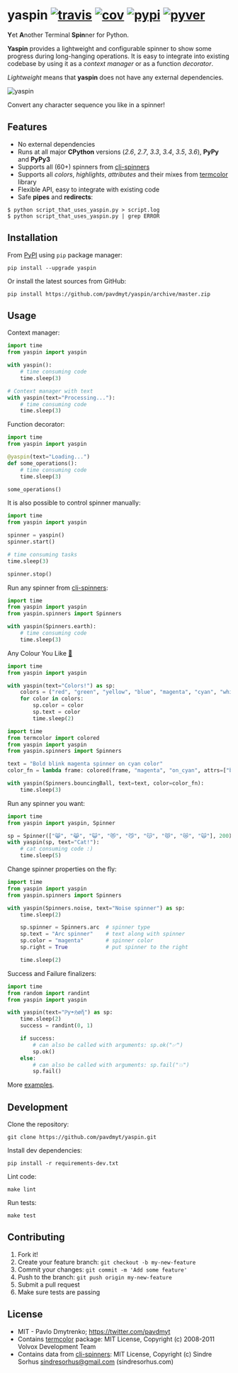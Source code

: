 # yaspin [![travis][travis-image]][travis-url] [![cov][cov-image]][cov-url] [![pypi][pypi-image]][pypi-url] [![pyver][pyver-image]][pyver-url]

**Y**et **A**nother Terminal **Spin**ner for Python.

**Yaspin** provides a lightweight and configurable spinner to show some progress during long-hanging operations. It is easy to integrate into existing codebase by using it as a *context manager* or as a function *decorator*.

*Lightweight* means that **yaspin** does not have any external dependencies.

![yaspin](https://raw.githubusercontent.com/pavdmyt/yaspin/master/demo.gif)

Convert any character sequence you like in a spinner!


## Features

* No external dependencies
* Runs at all major __CPython__ versions (_2.6_, _2.7_, _3.3_, _3.4_, _3.5_, _3.6_), __PyPy__ and __PyPy3__
* Supports all (60+) spinners from [cli-spinners](https://github.com/sindresorhus/cli-spinners)
* Supports all _colors_, _highlights_, _attributes_ and their mixes from [termcolor](https://pypi.python.org/pypi/termcolor) library
* Flexible API, easy to integrate with existing code
* Safe __pipes__ and __redirects__:

```
$ python script_that_uses_yaspin.py > script.log
$ python script_that_uses_yaspin.py | grep ERROR
```


## Installation

From [PyPI](https://pypi.python.org/pypi) using `pip` package manager:

```
pip install --upgrade yaspin
```

Or install the latest sources from GitHub:

```
pip install https://github.com/pavdmyt/yaspin/archive/master.zip
```


## Usage

Context manager:

```python
import time
from yaspin import yaspin

with yaspin():
    # time consuming code
    time.sleep(3)

# Context manager with text
with yaspin(text="Processing..."):
    # time consuming code
    time.sleep(3)
```

Function decorator:

```python
import time
from yaspin import yaspin

@yaspin(text="Loading...")
def some_operations():
    # time consuming code
    time.sleep(3)

some_operations()
```

It is also possible to control spinner manually:

```python
import time
from yaspin import yaspin

spinner = yaspin()
spinner.start()

# time consuming tasks
time.sleep(3)

spinner.stop()
```

Run any spinner from [cli-spinners](https://github.com/sindresorhus/cli-spinners):

```python
import time
from yaspin import yaspin
from yaspin.spinners import Spinners

with yaspin(Spinners.earth):
    # time consuming code
    time.sleep(3)
```

Any Colour You Like [🌈](https://en.wikipedia.org/wiki/Any_Colour_You_Like)

```python
import time
from yaspin import yaspin

with yaspin(text="Colors!") as sp:
    colors = ("red", "green", "yellow", "blue", "magenta", "cyan", "white")
    for color in colors:
        sp.color = color
        sp.text = color
        time.sleep(2)
```

```python
import time
from termcolor import colored
from yaspin import yaspin
from yaspin.spinners import Spinners

text = "Bold blink magenta spinner on cyan color"
color_fn = lambda frame: colored(frame, "magenta", "on_cyan", attrs=["bold", "blink"])

with yaspin(Spinners.bouncingBall, text=text, color=color_fn):
    time.sleep(3)
```

Run any spinner you want:

```python
import time
from yaspin import yaspin, Spinner

sp = Spinner(["😸", "😹", "😺", "😻", "😼", "😽", "😾", "😿", "🙀"], 200)
with yaspin(sp, text="Cat!"):
    # cat consuming code :)
    time.sleep(5)
```

Change spinner properties on the fly:

```python
import time
from yaspin import yaspin
from yaspin.spinners import Spinners

with yaspin(Spinners.noise, text="Noise spinner") as sp:
    time.sleep(2)

    sp.spinner = Spinners.arc  # spinner type
    sp.text = "Arc spinner"    # text along with spinner
    sp.color = "magenta"       # spinner color
    sp.right = True            # put spinner to the right

    time.sleep(2)
```

Success and Failure finalizers:

```python
import time
from random import randint
from yaspin import yaspin

with yaspin(text="ℙƴ☂ℌøἤ") as sp:
    time.sleep(2)
    success = randint(0, 1)

    if success:
        # can also be called with arguments: sp.ok("✅")
        sp.ok()
    else:
        # can also be called with arguments: sp.fail("💥")
        sp.fail()
```

More [examples](https://github.com/pavdmyt/yaspin/tree/master/examples).


## Development

Clone the repository:

```
git clone https://github.com/pavdmyt/yaspin.git
```

Install dev dependencies:

```
pip install -r requirements-dev.txt
```

Lint code:

```
make lint
```

Run tests:

```
make test
```


## Contributing

1. Fork it!
2. Create your feature branch: `git checkout -b my-new-feature`
3. Commit your changes: `git commit -m 'Add some feature'`
4. Push to the branch: `git push origin my-new-feature`
5. Submit a pull request
6. Make sure tests are passing


## License

* MIT - Pavlo Dmytrenko; https://twitter.com/pavdmyt
* Contains [termcolor](https://pypi.python.org/pypi/termcolor) package: MIT License, Copyright (c) 2008-2011 Volvox Development Team
* Contains data from [cli-spinners](https://github.com/sindresorhus/cli-spinners): MIT License, Copyright (c) Sindre Sorhus sindresorhus@gmail.com (sindresorhus.com)


[travis-image]: https://travis-ci.org/pavdmyt/yaspin.svg?branch=master
[travis-url]: https://travis-ci.org/pavdmyt/yaspin

[cov-image]: https://coveralls.io/repos/github/pavdmyt/yaspin/badge.svg?branch=master
[cov-url]: https://coveralls.io/github/pavdmyt/yaspin?branch=master

[pypi-image]: https://img.shields.io/pypi/v/yaspin.svg
[pypi-url]: https://pypi.python.org/pypi/yaspin

[pyver-image]: https://img.shields.io/pypi/pyversions/yaspin.svg
[pyver-url]: https://pypi.python.org/pypi/yaspin
